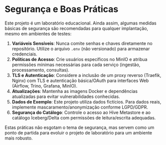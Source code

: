 # Segurança e Boas Práticas

Este projeto é um laboratório educacional. Ainda assim, algumas medidas básicas de segurança são recomendadas para qualquer implantação, mesmo em ambientes de testes:

1. **Variáveis Sensíveis**: Nunca comite senhas e chaves diretamente no repositório. Utilize o arquivo `.env` (não versionado) para armazenar credenciais.
2. **Políticas de Acesso**: Crie usuários específicos no MinIO e atribua permissões mínimas necessárias para cada serviço (ingestão, processamento, consultas).
3. **TLS e Autenticação**: Considere a inclusão de um proxy reverso (Traefik, Nginx) com TLS e autenticação básica/OAuth para interfaces Web (Airflow, Trino, Grafana, MinIO).
4. **Atualizações**: Mantenha as imagens Docker e dependências atualizadas para evitar vulnerabilidades conhecidas.
5. **Dados de Exemplo**: Este projeto utiliza dados fictícios. Para dados reais, implemente mascaramento/anonymização conforme LGPD/GDPR.
6. **Segurança do Catálogo**: Controle o acesso ao Hive Metastore e ao catálogo Iceberg/Delta com permissões de leitura/escrita adequadas.

Estas práticas não esgotam o tema de segurança, mas servem como um ponto de partida para evoluir o projeto de laboratório para um ambiente mais robusto.